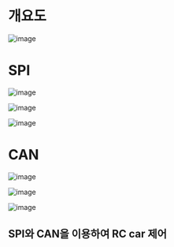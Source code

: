 <h1>개요도</h1>

![image](https://github.com/swammmm/rccar_can_spi/assets/122598190/3b28c5f9-19d7-486c-8a43-6ca4c74af417)

<h1>SPI</h1>

![image](https://github.com/swammmm/rccar_can_spi/assets/122598190/cc09de41-e32d-4224-a3d0-9ea5d1313f10)

![image](https://github.com/swammmm/rccar_can_spi/assets/122598190/8f378ec4-ed74-47eb-83a3-066b9dbcc696)

![image](https://github.com/swammmm/rccar_can_spi/assets/122598190/bdc50d11-0c30-4097-bf7f-5bfd2635ea3d)


<h1>CAN</h1>

![image](https://github.com/swammmm/rccar_can_spi/assets/122598190/288d8a6f-cfab-48ec-b0c8-cfa56277fe97)

![image](https://github.com/swammmm/rccar_can_spi/assets/122598190/b2c1a5d8-16f1-4855-86e8-18a14db201ca)

![image](https://github.com/swammmm/rccar_can_spi/assets/122598190/4902b72f-4ffb-4f33-9146-869fe614749b)


<h2>SPI와 CAN을 이용하여 RC car 제어</h2>
